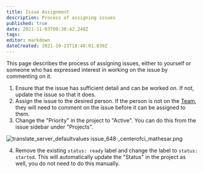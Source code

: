 ```yaml
---
title: Issue Assignment
description: Process of assigning issues
published: true
date: 2021-11-03T00:38:42.248Z
tags: 
editor: markdown
dateCreated: 2021-10-23T18:48:01.839Z
---
```


This page describes the process of assigning issues, either to yourself or someone who has expressed interest in working on the issue by commenting on it.

1. Ensure that the issue has sufficient detail and can be worked on. If not, update the issue so that it does.
2. Assign the issue to the desired person. If the person is not on the [Team](/team), they will need to comment on the issue before it can be assigned to them.
3. Change the "Priority" in the project to "Active". You can do this from the issue sidebar under "Projects".

![translate_`server_default`_values_·_issue_648_·_centerofci_mathesar.png](/assets/translate_`server_default`_values_·_issue_648_·_centerofci_mathesar.png)

4. Remove the existing `status: ready` label and change the label to `status: started`. This will automatically update the "Status" in the project as well, you do not need to do this manually.

